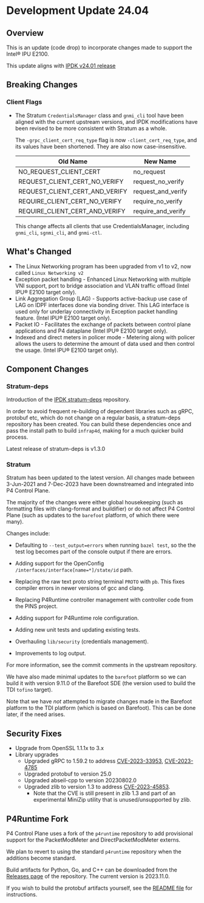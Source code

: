# Development Update 24.04

## Overview

This is an update (code drop) to incorporate changes made to support
the Intel&reg; IPU E2100.

This update aligns with [IPDK v24.01 release](https://github.com/ipdk-io/networking-recipe/releases/tag/v24.01)

## Breaking Changes

### Client Flags

- The Stratum `CredentialsManager` class and `gnmi_cli` tool have been aligned
  with the current upstream versions, and IPDK modifications have been
  revised to be more consistent with Stratum as a whole.

  The `-grpc_client_cert_req_type` flag is now `-client_cert_req_type`, and
  its values have been shortened. They are also now case-insensitive.

  | Old Name | New Name |
  | -------- | -------- |
  | NO_REQUEST_CLIENT_CERT | no_request |
  | REQUEST_CLIENT_CERT_NO_VERIFY | request_no_verify |
  | REQUEST_CLIENT_CERT_AND_VERIFY | request_and_verify |
  | REQUIRE_CLIENT_CERT_NO_VERIFY | require_no_verify |
  | REQUIRE_CLIENT_CERT_AND_VERIFY | require_and_verify |

  This change affects all clients that use CredentialsManager, including
  `gnmi_cli`, `sgnmi_cli`, and `gnmi-ctl`.

## What's Changed
- The Linux Networking program has been upgraded from v1 to v2, now called `Linux Networking v2`
- Exception packet handling - Enhanced Linux Networking with multiple VNI support, port to bridge association and VLAN traffic offload (Intel IPU&reg; E2100 target only).
- Link Aggregation Group (LAG) - Supports active-backup use case of LAG on IDPF interfaces done via bonding driver. This LAG interface is used only for underlay connectivity in Exception packet handling feature. (Intel IPU&reg; E2100 target only).
- Packet IO - Facilitates the exchange of packets between control plane applications and P4 dataplane (Intel IPU&reg; E2100 target only).
- Indexed and direct meters in policer mode - Metering along with policer allows the users to determine the amount of data used and then control the usage. (Intel IPU&reg; E2100 target only).

## Component Changes

### Stratum-deps

Introduction of the [IPDK stratum-deps](https://github.com/ipdk-io/stratum-deps) repository.

In order to avoid frequent re-building of dependent libraries such as gRPC, protobuf etc, which do not change on a regular basis, a stratum-deps repository has been created. You can build these dependencies once and pass the install path to build `infrap4d`, making for a much quicker build process.

Latest release of stratum-deps is v1.3.0

### Stratum

Stratum has been updated to the latest version. All changes made between
3-Jun-2021 and 7-Dec-2023 have been downstreamed and integrated into
P4 Control Plane.

The majority of the changes were either global housekeeping (such as
formatting files with clang-format and buildifier) or do not affect
P4 Control Plane (such as updates to the `barefoot` platform, of which
there were many).

Changes include:

- Defaulting to `--test_output=errors` when running `bazel test`, so the
  the test log becomes part of the console output if there are errors.

- Adding support for the OpenConfig `/interfaces/interface[name=*]/state/id`
  path.

- Replacing the raw text proto string terminal `PROTO` with `pb`. This
  fixes compiler errors in newer versions of gcc and clang.

- Replacing P4Runtime controller management with controller code from the
  PINS project.

- Adding support for P4Runtime role configuration.

- Adding new unit tests and updating existing tests.

- Overhauling `lib/security` (credentials management).

- Improvements to log output.

For more information, see the commit comments in the upstream repository.

We have also made minimal updates to the `barefoot` platform so we can
build it with version 9.11.0 of the Barefoot SDE (the version used to
build the TDI `tofino` target).

Note that we have _not_ attempted to migrate changes made in the Barefoot
platform to the TDI platform (which is based on Barefoot).
This can be done later, if the need arises.

## Security Fixes

- Upgrade from OpenSSL 1.1.1x to 3.x
- Library upgrades
  * Upgraded gRPC to 1.59.2 to address [CVE-2023-33953](https://nvd.nist.gov/vuln/detail/cve-2023-33953), [CVE-2023-4785](https://nvd.nist.gov/vuln/detail/cve-2023-4785)
  * Upgraded protobuf to version 25.0
  * Upgraded abseil-cpp to version 20230802.0
  * Upgraded zlib to version 1.3 to address [CVE-2023-45853](https://nvd.nist.gov/vuln/detail/CVE-2023-45853). 
    * Note that the CVE is still present in zlib 1.3 and part of an experimental MiniZip utility that is unused/unsupported by zlib.

## P4Runtime Fork

P4 Control Plane uses a fork of the `p4runtime` repository to add provisional
support for the PacketModMeter and DirectPacketModMeter externs.

We plan to revert to using the standard `p4runtime` repository when the
additions become standard.

Build artifacts for Python, Go, and C++ can be downloaded from the
[Releases page](https://github.com/ipdk-io/p4runtime-dev/releases)
of the repository. The current version is 2023.11.0.

If you wish to build the protobuf artifacts yourself, see the
[README file](https://github.com/ipdk-io/networking-recipe/blob/main/protobufs/README.md)
for instructions.

